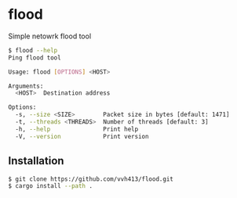# flood

Simple netowrk flood tool

```sh
$ flood --help 
Ping flood tool

Usage: flood [OPTIONS] <HOST>

Arguments:
  <HOST>  Destination address

Options:
  -s, --size <SIZE>        Packet size in bytes [default: 1471]
  -t, --threads <THREADS>  Number of threads [default: 3]
  -h, --help               Print help
  -V, --version            Print version
```

## Installation

```sh
$ git clone https://github.com/vvh413/flood.git
$ cargo install --path .
```
